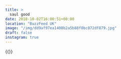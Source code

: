```yaml
---
title: >
  saul good
date: 2018-10-02T16:00:51+00:00
location: "BuzzFeed UK"
image: "/img/dd9af97ea1400b2a5b88f0bc872df879.jpg"
draft: false
instagram: true
---
```


{{<photo src="/img/dd9af97ea1400b2a5b88f0bc872df879.jpg">}}

